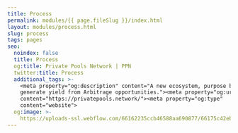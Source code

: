 ```yaml
---
title: Process
permalink: modules/{{ page.fileSlug }}/index.html
layout: modules/process.html
slug: process
tags: pages
seo:
  noindex: false
  title: Process
  og:title: Private Pools Network | PPN
  twitter:title: Process
  additional_tags: >-
    <meta property="og:description" content="A new ecosystem, purpose built to
    generate yield from Arbitrage opportunities."><meta property="og:url"
    content="https://privatepools.network/"><meta property="og:type"
    content="website">
  og:image: >-
    https://uploads-ssl.webflow.com/66162235ccb46588aa690877/66175c42ebc0ce580e5b9283_opengraph.jpg
---
```



